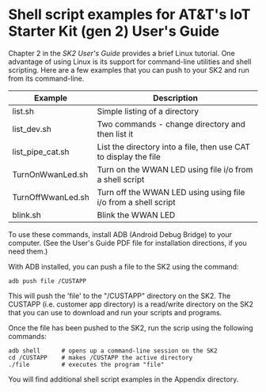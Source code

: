 # Shell script examples for AT&T's IoT Starter Kit (gen 2) User's Guide #

Chapter 2 in the *SK2 User's Guide* provides a brief Linux tutorial. One advantage of using Linux is its support for command-line utilities and shell scripting. Here are a few examples that you can push to your SK2 and run from its command-line.

Example           | Description
------------------|------------------------------------------------------------------
list.sh           | Simple listing of a directory
list_dev.sh       | Two commands - change directory and then list it
list_pipe_cat.sh  | List the directory into a file, then use CAT to display the file
TurnOnWwanLed.sh  | Turn on the WWAN LED using file i/o from a shell script
TurnOffWwanLed.sh | Turn off the WWAN LED using using file i/o from a shell script
blink.sh          | Blink the WWAN LED

To use these commands, install ADB (Android Debug Bridge) to your computer. (See the User's Guide PDF file for installation directions, if you need them.)

With ADB installed, you can push a file to the SK2 using the command:

    adb push file /CUSTAPP

This will push the 'file' to the "/CUSTAPP" directory on the SK2. The CUSTAPP (i.e. customer app directory) is a read/write directory on the SK2 that you can use to download and run your scripts and programs.

Once the file has been pushed to the SK2, run the scrip using the following commands:

    adb shell      # opens up a command-line session on the SK2
    cd /CUSTAPP    # makes /CUSTAPP the active directory
    ./file         # executes the program "file" 

You will find additional shell script examples in the Appendix directory.
